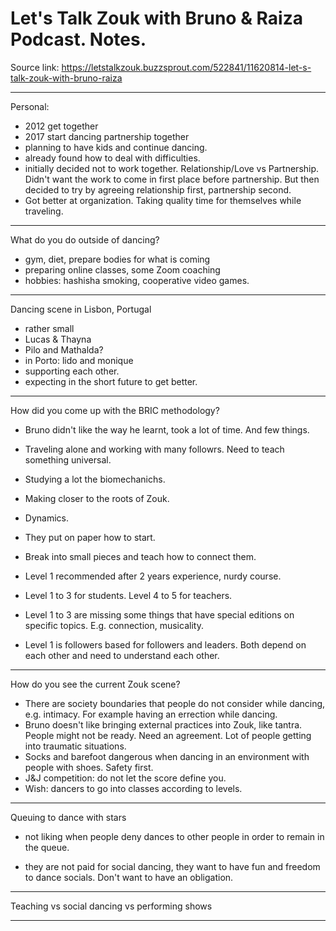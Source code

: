 
# Let's Talk Zouk with Bruno & Raiza Podcast. Notes.

Source link: https://letstalkzouk.buzzsprout.com/522841/11620814-let-s-talk-zouk-with-bruno-raiza

---------------

Personal:

- 2012 get together
- 2017 start dancing partnership together
- planning to have kids and continue dancing.
- already found how to deal with difficulties.
- initially decided not to work together. Relationship/Love vs Partnership. Didn't want the work to come in first place before partnership. But then decided to try by agreeing relationship first, partnership second.
- Got better at organization. Taking quality time for themselves while traveling.

---------------

What do you do outside of dancing?

- gym, diet, prepare bodies for what is coming
- preparing online classes, some Zoom coaching
- hobbies: hashisha smoking, cooperative video games.

---------------

Dancing scene in Lisbon, Portugal

- rather small
- Lucas & Thayna
- Pilo and Mathalda?
- in Porto: lido and monique
- supporting each other.
- expecting in the short future to get better.

---------------

How did you come up with the BRIC methodology?

- Bruno didn't like the way he learnt, took a lot of time. And few things.
- Traveling alone and working with many followrs. Need to teach something universal.
- Studying a lot the biomechanichs.
- Making closer to the roots of Zouk.
- Dynamics.
- They put on paper how to start.
- Break into small pieces and teach how to connect them.

- Level 1 recommended after 2 years experience, nurdy course. 
- Level 1 to 3 for students. Level 4 to 5 for teachers.
- Level 1 to 3 are missing some things that have special editions on specific topics. E.g. connection, musicality.

- Level 1 is followers based for followers and leaders. Both depend on each other and need to understand each other.

---------------

How do you see the current Zouk scene?

- There are society boundaries that people do not consider while dancing, e.g. intimacy. For example having an errection while dancing.
- Bruno doesn't like bringing external practices into Zouk, like tantra. People might not be ready. Need an agreement. Lot of people getting into traumatic situations.
- Socks and barefoot dangerous when dancing in an environment with people with shoes. Safety first.
- J&J competition: do not let the score define you.
- Wish: dancers to go into classes according to levels.

---------------

Queuing to dance with stars

- not liking when people deny dances to other people in order to remain in the queue.

- they are not paid for social dancing, they want to have fun and freedom to dance socials. Don't want to have an obligation.

---------------

Teaching vs social dancing vs performing shows

---------------

